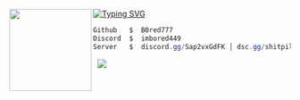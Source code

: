 [![Typing SVG](https://readme-typing-svg.herokuapp.com?font=Roboto+Mono&lines=Bored+%7C+777)](https://git.io/typing-svg)
<img align="left" src="https://upload.wikimedia.org/wikipedia/commons/thumb/3/34/Red_star.svg/220px-Red_star.svg.png" width="147"/> 

```csharp
Github   $  B0red777
Discord  $  imbored449
Server   $  discord.gg/Sap2vxGdFK │ dsc.gg/shitpile
```
&zwnj; 
&zwnj; 
![](https://komarev.com/ghpvc/?username=Bored777)
